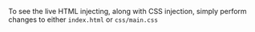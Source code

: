 
To see the live HTML injecting, along with CSS injection, simply perform changes to either `index.html` or `css/main.css`
